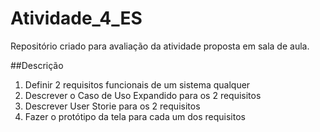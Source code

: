 # Atividade_4_ES
Repositório criado para avaliação da atividade proposta em sala de aula.

##Descrição
  1. Definir 2 requisitos funcionais de um sistema qualquer
  2. Descrever o Caso de Uso Expandido para os 2 requisitos
  3. Descrever User Storie para os 2 requisitos
  4. Fazer o protótipo da tela para cada um dos requisitos
